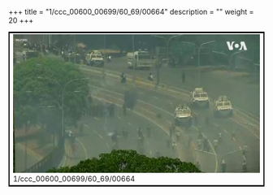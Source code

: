 +++
title = "1/ccc_00600_00699/60_69/00664"
description = ""
weight = 20
+++

<table style="border:2px solid black;max-width:800px;max-height:800px;" 
><tr><td>
<img class="center-fit-jpg"
src="/jpg_/aaa_20190430_NxaOmWaI8sI_00663.jpg">
1/ccc_00600_00699/60_69/00664
</img></td></tr></table>
